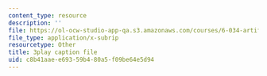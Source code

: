 ```yaml
---
content_type: resource
description: ''
file: https://ol-ocw-studio-app-qa.s3.amazonaws.com/courses/6-034-artificial-intelligence-fall-2010/c8b41aaee69359b480a5f09be64e5d94_iusTmgQyZ44.vtt
file_type: application/x-subrip
resourcetype: Other
title: 3play caption file
uid: c8b41aae-e693-59b4-80a5-f09be64e5d94
---
```

